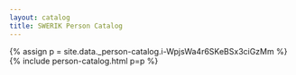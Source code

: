 ```yaml
---
layout: catalog
title: SWERIK Person Catalog
---
```

{% assign p = site.data._person-catalog.i-WpjsWa4r6SKeBSx3ciGzMm %}
{% include person-catalog.html p=p %}

